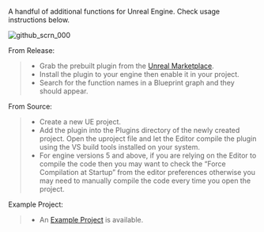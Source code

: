 A handful of additional functions for Unreal Engine. Check usage instructions below.

![github_scrn_000](https://github.com/jawadato/native-function-library/assets/18325896/e11b2292-6d50-4b19-b616-6bf70e663ebf)


From Release:

> - Grab the prebuilt plugin from the [Unreal Marketplace](https://www.unrealengine.com/marketplace/en-US/profile/jawadato).
> - Install the plugin to your engine then enable it in your project.
> - Search for the function names in a Blueprint graph and they should appear.


From Source:

> - Create a new UE project.
> - Add the plugin into the Plugins directory of the newly created project. Open the uproject file and let the Editor compile the plugin using the VS build tools installed on your system.
> - For engine versions 5 and above, if you are relying on the Editor to compile the code then you may want to check the “Force Compilation at Startup” from the editor preferences otherwise you may need to manually compile the code every time you open the project.


Example Project:

> - An [Example Project](https://drive.filen.io/d/3ac93fb0-d49e-4d3c-af3a-0d656b3cd80c#Lw2WnEue2EQm7o60f2CWLYlHXLTkIg42) is available.
